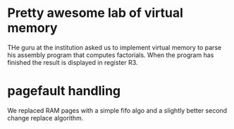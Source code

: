 # Pretty awesome lab of virtual memory

THe guru at the institution asked us to implement virtual memory to parse
his assembly program that computes factorials. When the program has finished the
result is displayed in register R3.

# pagefault handling

We replaced RAM pages with a simple fifo algo and a slightly better second change replace algorithm.
